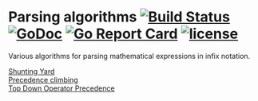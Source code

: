 # Parsing algorithms [![Build Status](https://travis-ci.org/Metalnem/parsing-algorithms.svg?branch=master)](https://travis-ci.org/Metalnem/parsing-algorithms) [![GoDoc](https://godoc.org/github.com/metalnem/parsing-algorithms?status.svg)](http://godoc.org/github.com/metalnem/parsing-algorithms) [![Go Report Card](https://goreportcard.com/badge/github.com/Metalnem/parsing-algorithms)](https://goreportcard.com/report/github.com/Metalnem/parsing-algorithms) [![license](https://img.shields.io/badge/license-MIT-blue.svg?style=flat)](https://raw.githubusercontent.com/metalnem/parsing-algorithms/master/LICENSE)

Various algorithms for parsing mathematical expressions in infix notation.

[Shunting Yard](http://www.engr.mun.ca/~theo/Misc/exp_parsing.htm)  
[Precedence climbing](http://eli.thegreenplace.net/2012/08/02/parsing-expressions-by-precedence-climbing)  
[Top Down Operator Precedence](http://effbot.org/zone/simple-top-down-parsing.htm)  
